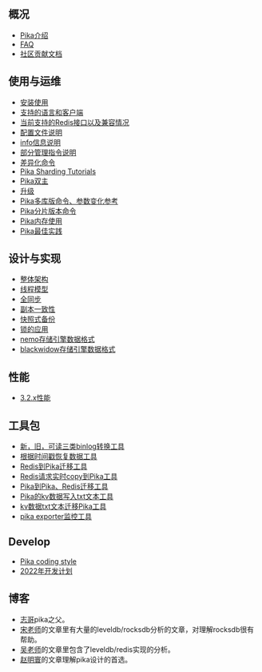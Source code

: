 ## 概况
- [Pika介绍](introduce.md)
- [FAQ](ops/FAQ.md)
- [社区贡献文档](https://github.com/Qihoo360/pika/wiki/ArticlesFromUsers)

## 使用与运维
- [安装使用](ops/install.md)
- [支持的语言和客户端](ops/client.md)
- [当前支持的Redis接口以及兼容情况](ops/API.md)
- [配置文件说明](ops/config.md)
- [info信息说明](ops/infoCommand.md)
- [部分管理指令说明](ops/adminComnand.md)
- [差异化命令](ops/APIDifference.md)
- [Pika Sharding Tutorials](ops/shardingTutorials.md)
- [Pika双主](ops/dualMaster.md)
- [升级](ops/upgrade.md)
- [Pika多库版命令、参数变化参考](ops/multiDB.md)
- [Pika分片版本命令](ops/shardingAPI.md)
- [Pika内存使用](ops/memoryUsage.md)
- [Pika最佳实践](ops/bestPractice.md)


##  设计与实现
- [整体架构](design/architecture.md)
- [线程模型](design/thread.md)
- [全同步](design/sync.md)
- [副本一致性](design/consistency.md)
- [快照式备份](design/snapshot.md)
- [锁的应用](design/lock.md)
- [nemo存储引擎数据格式](design/nemo.md)
- [blackwidow存储引擎数据格式](design/blackwidonw.md)

## 性能
- [3.2.x性能](benchmark/performance.md)

## 工具包
- [新，旧，可读三类binlog转换工具](tools/binlog.md)
- [根据时间戳恢复数据工具](tools/timestamp.md)
- [Redis到Pika迁移工具](tools/redis2pika.md)
- [Redis请求实时copy到Pika工具](tools/redisCopy.md)
- [Pika到Pika、Redis迁移工具](tools/pika2redis.md)
- [Pika的kv数据写入txt文本工具](tools/pika2txt.md)
- [kv数据txt文本迁移Pika工具](tools/txt2pika.md)
- [pika exporter监控工具](https://github.com/pourer/pika_exporter)

## Develop
- [Pika coding style](design/coding.md)
- [2022年开发计划](https://github.com/OpenAtomFoundation/pika/issues/1141)

## 博客
- [志哥](http://baotiao.github.io/page2/)pika之父。
- [宋老师](http://kernelmaker.github.io/)的文章里有大量的leveldb/rocksdb分析的文章，对理解rocksdb很有帮助。
- [吴老师](https://axlgrep.github.io/)的文章里包含了leveldb/redis实现的分析。
- [赵明寰](https://whoiami.github.io/)的文章理解pika设计的首选。
